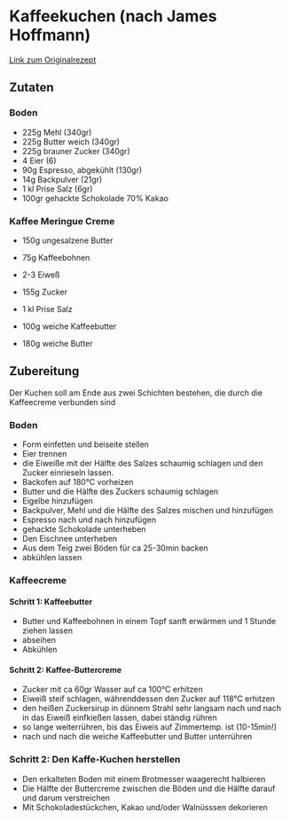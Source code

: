 # Kaffeekuchen (nach James Hoffmann)
[Link zum Originalrezept](https://www.jameshoffmann.co.uk/the-ultimate)

## Zutaten

### Boden
- 225g Mehl (340gr)
- 225g Butter weich (340gr)
- 225g brauner Zucker (340gr)
- 4 Eier (6)
- 90g Espresso, abgekühlt (130gr)
- 14g Backpulver (21gr)
- 1 kl Prise Salz (6gr)
- 100gr gehackte Schokolade 70% Kakao

### Kaffee Meringue Creme
- 150g ungesalzene Butter
- 75g Kaffeebohnen

- 2-3 Eiweß
- 155g Zucker
- 1 kl Prise Salz
- 100g weiche Kaffeebutter
- 180g weiche Butter

## Zubereitung

Der Kuchen soll am Ende aus zwei Schichten bestehen, die durch die Kaffeecreme verbunden sind

### Boden

- Form einfetten und beiseite stellen
- Eier trennen
- die Eiweiße mit der Hälfte des Salzes schaumig schlagen und den Zucker einrieseln lassen.
- Backofen auf 180°C vorheizen
- Butter und die Hälfte des Zuckers schaumig schlagen
- Eigelbe hinzufügen
- Backpulver, Mehl und die Hälfte des Salzes mischen und hinzufügen
- Espresso nach und nach hinzufügen
- gehackte Schokolade unterheben
- Den Eischnee unterheben
- Aus dem Teig zwei Böden für ca 25-30min backen
- abkühlen lassen

### Kaffeecreme

#### Schritt 1: Kaffeebutter

- Butter und Kaffeebohnen in einem Topf sanft erwärmen und 1 Stunde ziehen lassen
- abseihen
- Abkühlen

#### Schritt 2: Kaffee-Buttercreme

- Zucker mit ca 60gr Wasser auf ca 100°C erhitzen
- Eiweiß steif schlagen, währenddessen den Zucker auf 118°C erhitzen
- den heißen Zuckersirup in dünnem Strahl sehr langsam nach und nach in das Eiweiß einfkießen lassen, dabei ständig rühren
- so lange weiterrühren, bis das Eiweis auf Zimmertemp. ist (10-15min!)
- nach und nach die weiche Kaffeebutter und Butter unterrühren

### Schritt 2: Den Kaffe-Kuchen herstellen

- Den erkalteten Boden mit einem Brotmesser waagerecht halbieren
- Die Hälfte der Buttercreme zwischen die Böden und die Hälfte darauf und darum verstreichen
- Mit Schokoladestückchen, Kakao und/oder Walnüsssen dekorieren
